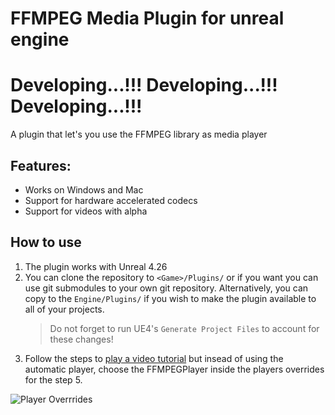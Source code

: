 FFMPEG Media Plugin for unreal engine 
===================================

# Developing...!!! Developing...!!! Developing...!!!


A plugin that let's you use the FFMPEG library as media player


## Features:
   - Works on Windows and Mac
   - Support for hardware accelerated codecs
   - Support for videos with alpha   

## How to use

1. The plugin works with Unreal 4.26
2. You can clone the repository to `<Game>/Plugins/` or if you want you can use git submodules to your own git repository. Alternatively, you can copy to the `Engine/Plugins/` if you wish to make the plugin available to all of your projects.
   > Do not forget to run UE4's `Generate Project Files` to account for these changes!
3. Follow the steps to [play a video tutorial](https://docs.unrealengine.com/en-us/Engine/MediaFramework/HowTo/FileMediaSource) but insead of using the automatic player, choose the FFMPEGPlayer inside the players overrides for the step 5.


![Player Overrrides](https://github.com/bakjos/FFMPEGMedia/raw/master/docs/mediatype.png)
